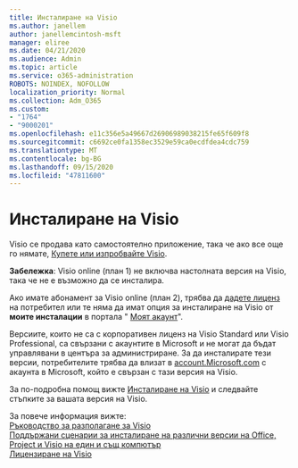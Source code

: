 ```yaml
---
title: Инсталиране на Visio
ms.author: janellem
author: janellemcintosh-msft
manager: eliree
ms.date: 04/21/2020
ms.audience: Admin
ms.topic: article
ms.service: o365-administration
ROBOTS: NOINDEX, NOFOLLOW
localization_priority: Normal
ms.collection: Adm_O365
ms.custom:
- "1764"
- "9000201"
ms.openlocfilehash: e11c356e5a49667d26906989038215fe65f609f8
ms.sourcegitcommit: c6692ce0fa1358ec3529e59ca0ecdfdea4cdc759
ms.translationtype: MT
ms.contentlocale: bg-BG
ms.lasthandoff: 09/15/2020
ms.locfileid: "47811600"
---
```

# <a name="install-visio"></a>Инсталиране на Visio

Visio се продава като самостоятелно приложение, така че ако все още го нямате, [Купете или изпробвайте Visio](https://products.office.com/visio). 

**Забележка**: Visio online (план 1) не включва настолната версия на Visio, така че не е възможно да се инсталира.

Ако имате абонамент за Visio online (план 2), трябва да [дадете лиценз](https://docs.microsoft.com/microsoft-365/admin/add-users/add-users) на потребител или те няма да имат опция за инсталиране на Visio от **моите инсталации** в портала " [Моят акаунт](https://portal.office.com/account#installs)". 

Версиите, които не са с корпоративен лиценз на Visio Standard или Visio Professional, са свързани с акаунтите в Microsoft и не могат да бъдат управлявани в центъра за администриране. За да инсталирате тези версии, потребителите трябва да влизат в [account.Microsoft.com](https://account.microsoft.com) с акаунта в Microsoft, който е свързан с тази версия на Visio.

За по-подробна помощ вижте [Инсталиране на Visio](https://support.office.com/article/f98f21e3-aa02-4827-9167-ddab5b025710?wt.mc_id=OfficeAdm_ClientDIA_Alchemy1764) и следвайте стъпките за вашата версия на Visio.

За повече информация вижте:<br>
[Ръководство за разполагане за Visio](https://docs.microsoft.com/deployoffice/deployment-guide-for-visio)<br>
[Поддържани сценарии за инсталиране на различни версии на Office, Project и Visio на един и същ компютър](https://docs.microsoft.com/deployoffice/install-different-office-visio-and-project-versions-on-the-same-computer)<br>
[Лицензиране на Visio](https://products.office.com/visio/microsoft-visio-volume-licensing-visio-for-multiple-users)